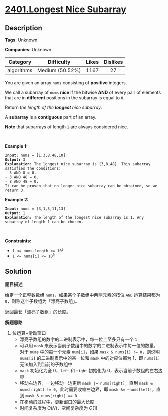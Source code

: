 # [2401.Longest Nice Subarray](https://leetcode.com/problems/longest-nice-subarray/description/)

## Description

**Tags**: Unknown

**Companies**: Unknown

|  Category  |   Difficulty    | Likes | Dislikes |
| :--------: | :-------------: | :---: | :------: |
| algorithms | Medium (50.52%) | 1167  |    27    |

<p>You are given an array <code>nums</code> consisting of <strong>positive</strong> integers.</p>
<p>We call a subarray of <code>nums</code> <strong>nice</strong> if the bitwise <strong>AND</strong> of every pair of elements that are in <strong>different</strong> positions in the subarray is equal to <code>0</code>.</p>
<p>Return <em>the length of the <strong>longest</strong> nice subarray</em>.</p>
<p>A <strong>subarray</strong> is a <strong>contiguous</strong> part of an array.</p>
<p><strong>Note</strong> that subarrays of length <code>1</code> are always considered nice.</p>
<p>&nbsp;</p>
<p><strong class="example">Example 1:</strong></p>
<pre><code><strong>Input:</strong> nums = [1,3,8,48,10]
<strong>Output:</strong> 3
<strong>Explanation:</strong> The longest nice subarray is [3,8,48]. This subarray satisfies the conditions:
- 3 AND 8 = 0.
- 3 AND 48 = 0.
- 8 AND 48 = 0.
It can be proven that no longer nice subarray can be obtained, so we return 3.</code></pre>
<p><strong class="example">Example 2:</strong></p>
<pre><code><strong>Input:</strong> nums = [3,1,5,11,13]
<strong>Output:</strong> 1
<strong>Explanation:</strong> The length of the longest nice subarray is 1. Any subarray of length 1 can be chosen.</code></pre>
<p>&nbsp;</p>
<p><strong>Constraints:</strong></p>
<ul>
  <li><code>1 &lt;= nums.length &lt;= 10<sup>5</sup></code></li>
  <li><code>1 &lt;= nums[i] &lt;= 10<sup>9</sup></code></li>
</ul>

## Solution

**题目描述**

给定一个正整数数组 `nums`，如果某个子数组中两两元素的按位 `AND` 运算结果都为 `0`，则称这个子数组为「漂亮子数组」。

返回最长「漂亮子数组」的长度。

**解题思路**

1. 位运算+滑动窗口
   - 漂亮子数组的数字的二进制表示中，每一位上至多只有一个 `1`
   - 可以用 `mask` 来表示当前子数组中的数字的二进制表示中每一位的数量，对于 `nums` 中的每一个元素 `num[i]`，如果 `mask & nums[i] != 0`，则说明 `nums[i]` 的二进制表示中的某一位和 `mask` 中的对应位都为 1，即 `nums[i]` 无法加入到当前的子数组中
   - `mask` 初始化为全 0，`left` 和 `right` 初始化为 0，表示当前子数组的左右边界
   - 移动右边界，一边移动一边更新 `mask |= nums[right]`，直到 `mask & nums[right] != 0`，此时需要收缩左边界，即 `mask &= ~nums[left]`，直到 `mask & nums[right] == 0`
   - 在移动的过程中，更新窗口的最大长度
   - 时间复杂度为 $O(N)$，空间复杂度为 $O(1)$
